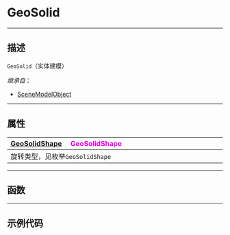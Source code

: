 # GeoSolid
------------------------------------------------------------------------------------------
## 描述

`GeoSolid`（实体建模）

*继承自*：
* [SceneModelObject](/Api/Class/Role/SceneModelObject.md)

------------------------------------------------------------------------------------------
## 属性

|<div style="width:1000px">[GeoSolidShape](/Api/Enumerate/UI/GeoSolidShape.md) &emsp;<font color="dd00dd">GeoSolidShape</font></div>|
|:---|
|旋转类型，见枚举`GeoSolidShape`|



------------------------------------------------------------------------------------------
## 函数

------------------------------------------------------------------------------------------
## 示例代码

```lua


```